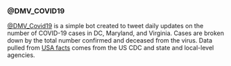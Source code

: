 ### @DMV_COVID19

[@DMV_Covid19](https://twitter.com/DMV_Covid19) is a simple bot created to tweet daily updates on the number of COVID-19 cases in DC, Maryland, and Virginia.  Cases are broken down by the total number confirmed and deceased from the virus.  Data pulled from [USA facts](https://usafacts.org/visualizations/coronavirus-covid-19-spread-map/) comes from the US CDC and state and local-level agencies.
